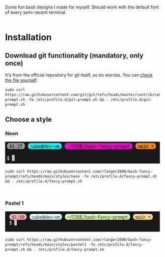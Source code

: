 Some fun bash designs I made for myself. Should work with the default font of every semi-recent terminal.
<br>
<br>

# Installation

## Download git functionality (mandatory, only once)
It's from the official repository for git itself, so no worries. You can [check the file yourself](https://raw.githubusercontent.com/git/git/refs/heads/master/contrib/completion/git-prompt.sh).
```
sudo curl https://raw.githubusercontent.com/git/git/refs/heads/master/contrib/completion/git-prompt.sh -fo /etc/profile.d/git-prompt.sh && . /etc/profile.d/git-prompt.sh
```

## Choose a style
### Neon
![preview_neon](preview/neon.png)
```
sudo curl https://raw.githubusercontent.com/rlanger2000/bash-fancy-prompt/refs/heads/main/styles/neon -fo /etc/profile.d/fancy-prompt.sh && . /etc/profile.d/fancy-prompt.sh
```
<br>

### Pastel 1
![pastel1_neon](preview/pastel1.png)
```
sudo curl https://raw.githubusercontent.com/rlanger2000/bash-fancy-prompt/refs/heads/main/styles/pastel1 -fo /etc/profile.d/fancy-prompt.sh && . /etc/profile.d/fancy-prompt.sh
```
<br>